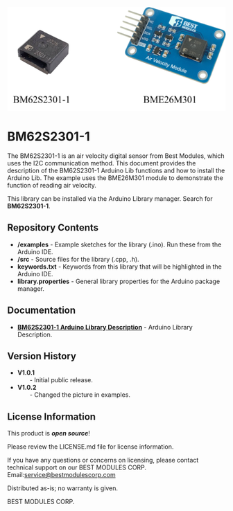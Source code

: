 
<div align=center>
<img src="https://github.com/BestModules-Libraries/img/blob/main/BM62S2301-1_BME26M301_V1.0.png" width="504" height="240"> 
</div> 

BM62S2301-1
===========================================================

The BM62S2301-1 is an air velocity digital sensor from Best Modules, which uses the I2C communication method. This document provides the description of the BM62S2301-1 Arduino Lib functions and how to install the Arduino Lib. The example uses the BME26M301 module to demonstrate the function of reading air velocity.

This library can be installed via the Arduino Library manager. Search for **BM62S2301-1**. 

Repository Contents
-------------------

* **/examples** - Example sketches for the library (.ino). Run these from the Arduino IDE. 
* **/src** - Source files for the library (.cpp, .h).
* **keywords.txt** - Keywords from this library that will be highlighted in the Arduino IDE. 
* **library.properties** - General library properties for the Arduino package manager. 

Documentation 
-------------------

* **[BM62S2301-1 Arduino Library Description](https://www.bestmodulescorp.com/bm62sm2301-1.html#tab-product2)** - Arduino Library Description.

Version History  
-------------------

* **V1.0.1**  
&emsp;&emsp;- Initial public release.
* **V1.0.2**  
&emsp;&emsp;- Changed the picture in examples.

License Information
-------------------

This product is _**open source**_! 

Please review the LICENSE.md file for license information. 

If you have any questions or concerns on licensing, please contact technical support on our BEST MODULES CORP. Email:service@bestmodulescorp.com

Distributed as-is; no warranty is given.

BEST MODULES CORP.
